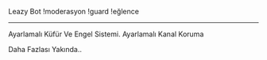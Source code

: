 Leazy Bot 
!moderasyon
!guard
!eğlence
______________________

Ayarlamalı Küfür Ve Engel Sistemi.
Ayarlamalı Kanal Koruma

Daha Fazlası Yakında..
